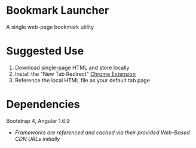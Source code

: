 # Bookmark Launcher
A single web-page bookmark utility

# Suggested Use
1. Download single-page HTML and store locally
2. Install the "New Tab Redirect" [Chrome Extension](https://chrome.google.com/webstore/detail/new-tab-redirect/icpgjfneehieebagbmdbhnlpiopdcmna)
3. Reference the local HTML file as your default tab page
  
# Dependencies
Bootstrap 4, Angular 1.6.9
  * *Frameworks are referenced and cached via their provided Web-Based CDN URLs initially*
